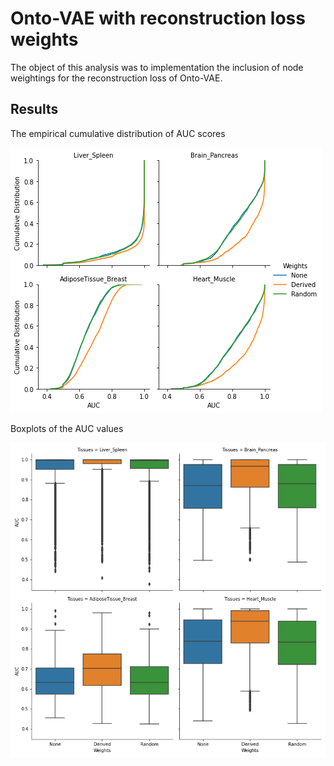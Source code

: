 # Onto-VAE with reconstruction loss weights

The object of this analysis was to implementation the inclusion of node weightings for the reconstruction loss of Onto-VAE.

## Results

The empirical cumulative distribution of AUC scores

<img src="images/AUC-EDCF-plots.png">

Boxplots of the AUC values

<img src="images/AUC_boxplots.png">
